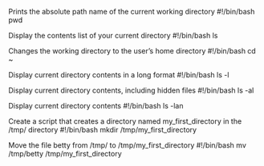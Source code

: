 Prints the absolute path name of the current working directory
#!/bin/bash
pwd

Display the contents list of your current directory
#!/bin/bash
ls

Changes the working directory to the user’s home directory
#!/bin/bash
cd ~

Display current directory contents in a long format
#!/bin/bash
ls -l

Display current directory contents, including hidden files
#!/bin/bash
ls -al

Display current directory contents
#!/bin/bash
ls -lan

Create a script that creates a directory named my_first_directory in the /tmp/ directory
#!/bin/bash
mkdir /tmp/my_first_directory

Move the file betty from /tmp/ to /tmp/my_first_directory
#!/bin/bash
mv /tmp/betty /tmp/my_first_directory
